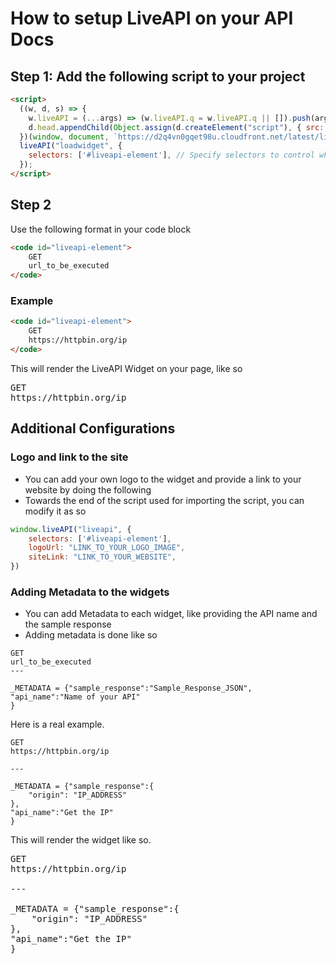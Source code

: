 # How to setup LiveAPI on your API Docs

## Step 1: Add the following script to your project

```html
<script>
  ((w, d, s) => {
    w.liveAPI = (...args) => (w.liveAPI.q = w.liveAPI.q || []).push(args);
    d.head.appendChild(Object.assign(d.createElement("script"), { src: s, async: true }));
  })(window, document, `https://d2q4vn0gqet98u.cloudfront.net/latest/liveapi.js?foo=${Math.random().toString(36).slice(2)}`);
  liveAPI("loadwidget", {
    selectors: ['#liveapi-element'], // Specify selectors to control where you want the widget to be rendered
  });
</script>
```

## Step 2

Use the following format in your code block

```html
<code id="liveapi-element">
    GET
    url_to_be_executed
</code>
```

### Example

```html
<code id="liveapi-element">
    GET
    https://httpbin.org/ip
</code>
```

This will render the LiveAPI Widget on your page, like so

<pre id="liveapi-element">
GET
https://httpbin.org/ip
</pre>



## Additional Configurations

### Logo and link to the site

- You can add your own logo to the widget and provide a link to your website by doing the following
- Towards the end of the script used for importing the script, you can modify it as so

```js
window.liveAPI("liveapi", {
    selectors: ['#liveapi-element'],
    logoUrl: "LINK_TO_YOUR_LOGO_IMAGE",
    siteLink: "LINK_TO_YOUR_WEBSITE",
})
```

### Adding Metadata to the widgets

- You can add Metadata to each widget, like providing the API name and the sample response
- Adding metadata is done like so

```
GET
url_to_be_executed
---

_METADATA = {"sample_response":"Sample_Response_JSON",
"api_name":"Name of your API"
}
```


Here is a real example.

```
GET
https://httpbin.org/ip

---

_METADATA = {"sample_response":{
    "origin": "IP_ADDRESS"
},
"api_name":"Get the IP"
}
```

This will render the widget like so.

<pre id="liveapi-element">
GET
https://httpbin.org/ip

---

_METADATA = {"sample_response":{
    "origin": "IP_ADDRESS"
},
"api_name":"Get the IP"
}
</pre>






